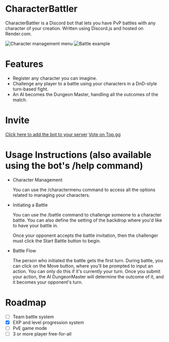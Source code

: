 # CharacterBattler
CharacterBattler is a Discord bot that lets you have PvP battles with any character of your creation. Written using Discord.js and hosted on Render.com.

![Character management menu](https://i.ibb.co.com/TB2LVVML/Screenshot-2025-08-11-160432.png)
![Battle example](https://i.ibb.co.com/nMMSzSKf/Screenshot-2025-08-11-155819.png)

# Features
- Register any character you can imagine.
- Challenge any player to a battle using your characters in a DnD-style turn-based fight.
- An AI becomes the Dungeon Master, handling all the outcomes of the match.

# Invite
[Click here to add the bot to your server](https://discord.com/oauth2/authorize?client_id=1143042347496636426&permissions=51200&integration_type=0&scope=bot+applications.commands)
[Vote on Top.gg](https://top.gg/bot/1143042347496636426)

# Usage Instructions (also available using the bot's /help command)
- Character Management
  
  You can use the /charactermenu command to access all the options related to managing your characters.
- Initiating a Battle
  
  You can use the /battle command to challenge someone to a character battle. You can also define the setting of the backdrop where you'd like to have your battle in.
  
  Once your opponent accepts the battle invitation, then the challenger must click the Start Battle button to begin.
- Battle Flow
  
  The person who initiated the battle gets the first turn. During battle, you can click on the Move button, where you'll be prompted to input an action. You can only do this if it's currently your turn. Once you submit your action, the AI DungeonMaster will determine the outcome of it, and it becomes your opponent's turn.

# Roadmap
- [ ] Team battle system
- [x] EXP and level progression system
- [ ] PvE game mode
- [ ] 3 or more player free-for-all
